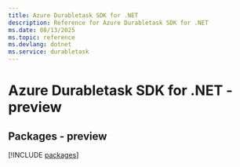 ```yaml
---
title: Azure Durabletask SDK for .NET
description: Reference for Azure Durabletask SDK for .NET
ms.date: 08/13/2025
ms.topic: reference
ms.devlang: dotnet
ms.service: durabletask
---
```

# Azure Durabletask SDK for .NET - preview
## Packages - preview
[!INCLUDE [packages](durabletask-index.md)]